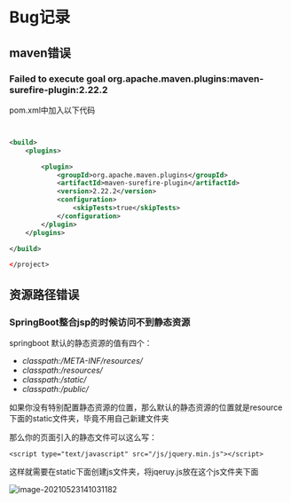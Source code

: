# Bug记录



## maven错误

### Failed to execute goal org.apache.maven.plugins:maven-surefire-plugin:2.22.2

pom.xml中加入以下代码

```xml


<build>
    <plugins>

        <plugin>
            <groupId>org.apache.maven.plugins</groupId>
            <artifactId>maven-surefire-plugin</artifactId>
            <version>2.22.2</version>
            <configuration>
                <skipTests>true</skipTests>
            </configuration>
        </plugin>
    </plugins>

</build>

</project>

```





## 资源路径错误

### SpringBoot整合jsp的时候访问不到静态资源

springboot 默认的静态资源的值有四个：

- *classpath:/META-INF/resources/*
- *classpath:/resources/*
- *classpath:/static/*
- *classpath:/public/*

如果你没有特别配置静态资源的位置，那么默认的静态资源的位置就是resource 下面的static文件夹，毕竟不用自己新建文件夹

那么你的页面引入的静态文件可以这么写：

` <script type="text/javascript" src="/js/jquery.min.js"></script> `

这样就需要在static下面创建js文件夹，将jqeruy.js放在这个js文件夹下面

![image-20210523141031182](R:\GITHUB\MyNotes\_Typora\Java_Web\SpringBoot2\BugRecord.imgs\image-20210523141031182.png)